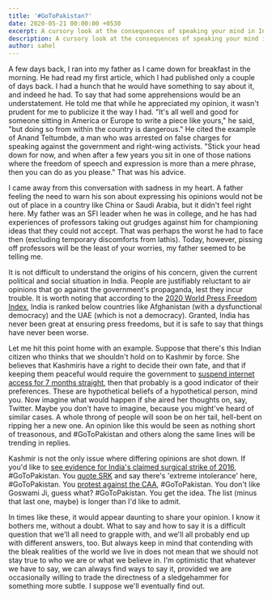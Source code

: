 ```yaml
---
title: '#GoToPakistan?'
date: 2020-05-21 00:00:00 +0530
excerpt: A cursory look at the consequences of speaking your mind in India. Sequel to the first article.
description: A cursory look at the consequences of speaking your mind in India.
author: sahel
---
```


A few days back, I ran into my father as I came down for breakfast in the morning. He had read my first article, which I had published only a couple of days back. I had a hunch that he would have something to say about it, and indeed he had. To say that had some apprehensions would be an understatement. He told me that while he appreciated my opinion, it wasn't prudent for me to publicize it the way I had. "It's all well and good for someone sitting in America or Europe to write a piece like yours," he said, "but doing so from within the country is dangerous." He cited the example of Anand Teltumbde, a man who was arrested on false charges for speaking against the government and right-wing activists. "Stick your head down for now, and when after a few years you sit in one of those nations where the freedom of speech and expression is more than a mere phrase, then you can do as you please." That was his advice.

I came away from this conversation with sadness in my heart. A father feeling the need to warn his son about expressing his opinions would not be out of place in a country like China or Saudi Arabia, but it didn't feel right here. My father was an SFI leader when he was in college, and he has had experiences of professors taking out grudges against him for championing ideas that they could not accept. That was perhaps the worst he had to face then (excluding temporary discomforts from lathis). Today, however, pissing off professors will be the least of your worries, my father seemed to be telling me.

It is not difficult to understand the origins of his concern, given the current political and social situation in India. People are justifiably reluctant to air opinions that go against the government's propaganda, lest they incur trouble. It is worth noting that according to the <a target="_blank" href="https://rsf.org/en/ranking">2020 World Press Freedom Index</a>, India is ranked below countries like Afghanistan (with a dysfunctional democracy) and the UAE (which is not a democracy). Granted, India has never been great at ensuring press freedoms, but it is safe to say that things have never been worse.

Let me hit this point home with an example. Suppose that there's this Indian citizen who thinks that we shouldn't hold on to Kashmir by force. She believes that Kashmiris have a right to decide their own fate, and that if keeping them peaceful would require the government to <a target="_blank" href="https://www.accessnow.org/after-a-partial-restoration-of-internet-access-in-jammu-kashmir-access-now-urges-full-access/">suspend internet access for 7 months straight</a>, then that probably is a good indicator of their preferences. These are hypothetical beliefs of a hypothetical person, mind you. Now imagine what would happen if she aired her thoughts on, say, Twitter. Maybe you don't have to imagine, because you might've heard of similar cases. A whole throng of people will soon be on her tail, hell-bent on ripping her a new one. An opinion like this would be seen as nothing short of treasonous, and #GoToPakistan and others along the same lines will be trending in replies.

Kashmir is not the only issue where differing opinions are shot down. If you'd like to <a target="_blank" href="https://economictimes.indiatimes.com/news/politics-and-nation/leaders-demanding-proof-of-surgical-strike-should-get-pak-citizenship-says-uma-bharti/articleshow/54676987.cms?from=mdr">see evidence for India's claimed surgical strike of 2016</a>, #GoToPakistan. You <a target="_blank" href="https://www.thehindu.com/news/national/yogi-adityanath-attacks-shah-rukh-khan-compares-him-with-hafiz-saeed/article7841809.ece">quote SRK</a> and say there's 'extreme intolerance' here, #GoToPakistan. You <a target="_blank" href="https://www.altnews.in/no-anti-caa-protesters-did-not-chant-pakistan-zindabad-in-lucknow-rally/">protest against the CAA</a>, #GoToPakistan. You don't like Goswami Ji, guess what? #GoToPakistan. You get the idea. The list (minus that last one, maybe) is longer than I'd like to admit.

In times like these, it would appear daunting to share your opinion. I know it bothers me, without a doubt. What to say and how to say it is a difficult question that we'll all need to grapple with, and we'll all probably end up with different answers, too. But always keep in mind that contending with the bleak realities of the world we live in does not mean that we should not stay true to who we are or what we believe in. I'm optimistic that whatever we have to say, we can always find ways to say it, provided we are occasionally willing to trade the directness of a sledgehammer for something more subtle.  I suppose we'll eventually find out.